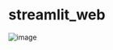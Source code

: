 # streamlit_web

![image](https://github.com/Han-lai/streamlit_web/assets/66317703/b9bb5d56-4e0e-46e8-bd5d-2cdb7f5cdd19)
